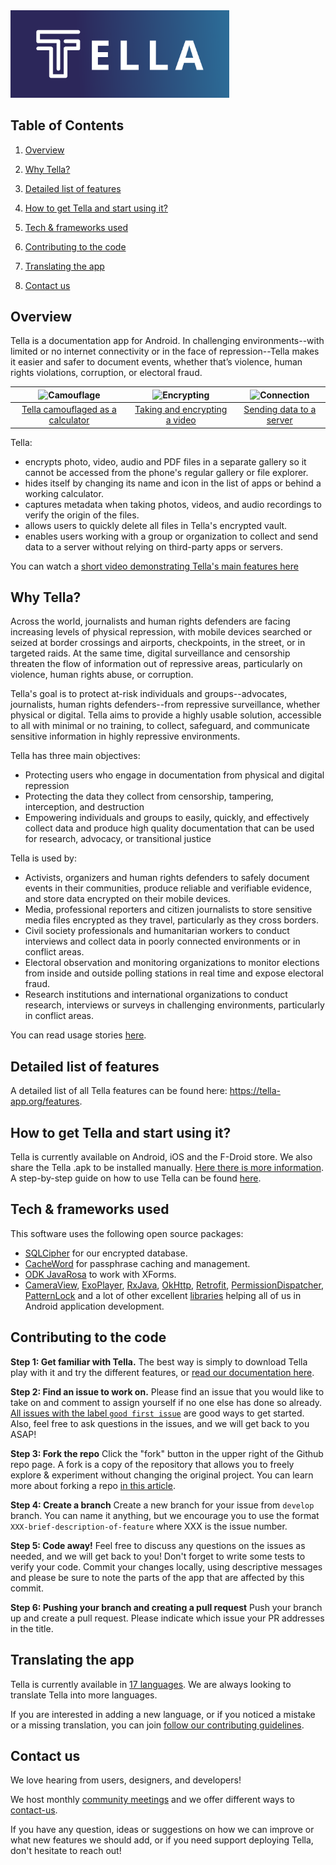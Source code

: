 <img src="docs/Tella2.0-feature.png" alt="Tella" width="350"/>

## Table of Contents

1. [Overview](#overview)

2. [Why Tella?](#why-tella)

3. [Detailed list of features](#features)

4. [How to get Tella and start using it?](#use-tella)

5. [Tech & frameworks used](#tech-used)

6. [Contributing to the code](#contributing)

7. [Translating the app](#translating)

8. [Contact us](#contact)

## Overview <a id="overview"></a>

Tella is a documentation app for Android. In challenging environments--with limited or no internet connectivity or in the face of repression--Tella makes it easier and safer to document events, whether that’s violence, human rights violations, corruption, or electoral fraud.

| ![Camouflage](https://tella-app.org/assets/images/camouflage-calc-b495abd3fdd64acc027a9bd3761fd336.gif) | ![Encrypting](https://tella-app.org/assets/images/video-e7e3b606ca03691467bfbaaec124601e.gif) | ![Connection](https://tella-app.org/assets/images/uwazi-ea5effac810d42901053fe3269db5e61.gif) |
|:---:|:---:|:---:|
| [Tella camouflaged as a calculator](https://tella-app.org/features#camouflage) | [Taking and encrypting a video](https://tella-app.org/features#encryption) | [Sending data to a server](https://tella-app.org/for-organizations) |

Tella:
- encrypts photo, video, audio and PDF files in a separate gallery so it cannot be accessed from the phone's regular gallery or file explorer.
- hides itself by changing its name and icon in the list of apps or behind a working calculator.
- captures metadata when taking photos, videos, and audio recordings to verify the origin of the files.
- allows users to quickly delete all files in Tella's encrypted vault.
- enables users working with a group or organization to collect and send data to a server without relying on third-party apps or servers.

You can watch a [short video demonstrating Tella's main features here](https://www.youtube.com/watch?v=aJIyWESxM_o&t=1s)

## Why Tella? <a id="why-tella"></a>

Across the world, journalists and human rights defenders are facing increasing levels of physical repression, with mobile devices searched or seized at border crossings and airports, checkpoints, in the street, or in targeted raids. At the same time, digital surveillance and censorship threaten the flow of information out of repressive areas, particularly on violence, human rights abuse, or corruption. 

Tella's goal is to protect at-risk individuals and groups--advocates, journalists, human rights defenders--from repressive surveillance, whether physical or digital. Tella aims to provide a highly usable solution, accessible to all with minimal or no training, to collect, safeguard, and communicate sensitive information in highly repressive environments. 

Tella has three main objectives:
- Protecting users who engage in documentation from physical and digital repression
- Protecting the data they collect from censorship, tampering, interception, and destruction
- Empowering individuals and groups to easily, quickly, and effectively collect data and produce high quality documentation that can be used for research, advocacy, or transitional justice

Tella is used by:
- Activists, organizers and human rights defenders to safely document events in their communities, produce reliable and verifiable evidence, and store data encrypted on their mobile devices.
- Media, professional reporters and citizen journalists to store sensitive media files encrypted as they travel, particularly as they cross borders.
- Civil society professionals and humanitarian workers to conduct interviews and collect data in poorly connected environments or in conflict areas.
- Electoral observation and monitoring organizations to monitor elections from inside and outside polling stations in real time and expose electoral fraud.
- Research institutions and international organizations to conduct research, interviews or surveys in challenging environments, particularly in conflict areas.

You can read usage stories [here](https://tella-app.org/user-stories).

## Detailed list of features <a id="features"></a>

A detailed list of all Tella features can be found here: https://tella-app.org/features. 


## How to get Tella and start using it? <a id="use-tella"></a>

Tella is currently available on Android, iOS and the F-Droid store. We also share the Tella .apk to be installed manually. [Here there is more information](https://tella-app.org/faq#general). A step-by-step guide on how to use Tella can be found [here](https://tella-app.org/get-started-android).

## Tech & frameworks used <a id="tech-used"></a>

This software uses the following open source packages:
- [SQLCipher](https://github.com/sqlcipher/sqlcipher) for our encrypted database.
- [CacheWord](https://guardianproject.info/code/cacheword/) for passphrase caching and management.
- [ODK JavaRosa](https://github.com/getodk/javarosa) to work with XForms.
- [CameraView](https://github.com/natario1/CameraView), [ExoPlayer](https://github.com/google/ExoPlayer), [RxJava](https://github.com/ReactiveX/RxJava), [OkHttp](https://github.com/square/okhttp), [Retrofit](https://github.com/square/retrofit), [PermissionDispatcher](https://github.com/permissions-dispatcher/PermissionsDispatcher), [PatternLock](https://github.com/zhanghai/PatternLock) and a lot of other excellent [libraries](https://github.com/Horizontal-org/Tella-Android/blob/master/mobile/build.gradle) helping all of us in Android application development.

## Contributing to the code <a id="contributing"></a>

**Step 1: Get familiar with Tella.** The best way is simply to download Tella play with it and try the different features, or [read our documentation here](https://docs.tella-app.org).

**Step 2: Find an issue to work on.** Please find an issue that you would like to take on and comment to assign yourself if no one else has done so already. [All issues with the label `good first issue`](https://github.com/Horizontal-org/Tella-Android/issues?q=is%3Aopen+is%3Aissue+label%3A%22good+first+issue%22) are good ways to get started. Also, feel free to ask questions in the issues, and we will get back to you ASAP!

**Step 3: Fork the repo** Click the "fork" button in the upper right of the Github repo page. A fork is a copy of the repository that allows you to freely explore & experiment without changing the original project. You can learn more about forking a repo [in this article](https://help.github.com/articles/fork-a-repo/).

**Step 4: Create a branch** Create a new branch for your issue from `develop` branch. You can name it anything, but we encourage you to use the format `XXX-brief-description-of-feature` where XXX is the issue number.

**Step 5: Code away!** Feel free to discuss any questions on the issues as needed, and we will get back to you! Don't forget to write some tests to verify your code. Commit your changes locally, using descriptive messages and please be sure to note the parts of the app that are affected by this commit.

**Step 6: Pushing your branch and creating a pull request** Push your branch up and create a pull request. Please indicate which issue your PR addresses in the title.

## Translating the app <a id="translating"></a>
Tella is currently available in [17 languages](https://tella-app.org/translating-tella). We are always looking to translate Tella into more languages. 

If you are interested in adding a new language, or if you noticed a mistake or a missing translation, you can join [follow our contributing guidelines](https://tella-app.org/translating-tella/#how-do-i-become-a-translator). 

## Contact us <a id="contact"></a>
We love hearing from users, designers, and developers!

We host monthly [community meetings](https://tella-app.org/community-meetings) and we offer different ways to [contact-us](https://tella-app.org/contact-us). 

 If you have any question, ideas or suggestions on how we can improve or what new features we should add, or if you need support deploying Tella, don't hesitate to reach out!

